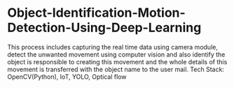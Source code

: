 # Object-Identification-Motion-Detection-Using-Deep-Learning
This process includes capturing the real time data using camera module, detect the unwanted movement using computer vision and also identify the object is responsible to creating this movement and the whole details of this movement is transferred with the object name to the user mail. Tech Stack: OpenCV(Python), IoT, YOLO, Optical flow
